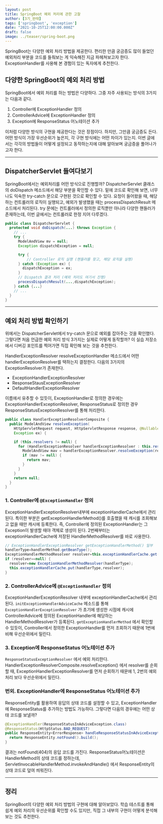 ```yaml
---
layout: post  
title: SpringBoot 예외 처리에 관한 고찰 
author: [3기_완태]
tags: ['springboot', 'exception']
date: "2021-10-25T12:00:00.000Z"
draft: false 
image: ../teaser/spring-boot.png
---
```


SpringBoot는 다양한 예외 처리 방법을 제공한다. 편리한 만큼 궁금증도 많이 들었던 예외처리 부분을 코드를 들춰보는 게 익숙해진 지금 파헤쳐보고자 한다.
ExceptionHandler를 사용해 본 경험이 있는 독자에게 추천한다.

<!-- end -->

## 다양한 SpringBoot의 예외 처리 방법

SpringBoot에서 예외 처리를 하는 방법은 다양하다. 그중 자주 사용되는 방식의 3가지는 다음과 같다.

1. Controller에 ExceptionHandler 정의
2. ControllerAdvice에 ExceptionHandler 정의
3. Exception에 ResponseStatus 어노테이션 추가

이처럼 다양한 방식의 구현을 제공한다는 것은 장점이다. 하지만, 그만큼 궁금증도 든다. 어떤 방식이 가장 우선순위가 높은지, 각 구현 방식에는 어떤 차이가 있는지. 이번 글에서는
각각의 방법들이 어떻게 설정되고 동작하는지에 대해 알아보며 궁금증을 풀어나가고자 한다.

---

## DispatcherServlet 들여다보기

SpringBoot에서는 예외처리를 어떤 방식으로 진행할까? DispatcherServlet 클래스의 doDispatch 메소드에서 해당 부분을 확인할 수 있다. 밑에 코드로
확인해 보면, 너무나도 익숙한 try-catch 문으로 구현된 것으로 확인할 수 있다. 요청이 들어왔을 때, 해당하는 컨트롤러의 로직이 실행되고, 예외가 발생했을 때는
processDispatchResult 메소드에서 처리된다. try 문에는 컨트롤러에서 정의한 로직뿐만 아니라 다양한 핸들러가 존재하는데, 이번 글에서는 컨트롤러로 한정 지어
다루겠다.

```java
public class DispatcherServlet {
  protected void doDispatch(...) throws Exception {
    // ...
    try {
      ModelAndView mv = null;
      Exception dispatchException = null;

      try {
          // Controller 로직 실행 (핸들러를 찾고, 해당 로직을 실행)
      } catch (Exception ex) {
        dispatchException = ex;
      }
      // Dispatch 결과 처리 (예외 처리도 여기서 진행)
      processDispatchResult(...,dispatchException);
    } catch {...}
    // ...
  }
}
```

---


## 예외 처리 방법 확인하기

위에서는 DispatcherServlet에서 try-catch 문으로 예외를 잡아주는 것을 확인했다. 그렇다면 처음 언급한 예외 처리 방식 3가지는 실제로 어떻게 동작할까? 이
실습 저장소에서 디버깅 포인트를 찍어가면 직접 확인해 보는 것을 추천한다.

HandlerExceptionResolver resolveExceptionHandler 메소드에서 어떤 handlerExceptionResolver를 택하는지 결정한다. 다음의
3가지의 ExceptionResolver가 존재한다.

- ExceptionHandlerExceptionResolver
- ResponseStausExceptionResolver
- DefaultHandlerExceptionResolver

이름에서 유추할 수 있듯이, ExceptionHandler로 정의한 경우에는 ExceptionHandlerExceptionResolver, ResponseStatus로 정의한 경우
ResponseStatusExceptionResolver를 통해 처리한다.

```java
public class HandlerExceptionResolverComposite {
  public ModelAndView resolveException(
    HttpServletRequest request, HttpServletResponse response, @Nullable Object handler,
    Exception ex) {

    if (this.resolvers != null) {
      for (HandlerExceptionResolver handlerExceptionResolver : this.resolvers) {
        ModelAndView mav = handlerExceptionResolver.resolveException(request, response, handler, ex);
        if (mav != null) {
          return mav;
        }
      }
    }
    return null;
  }
}
```

### 1. Controller에 `@ExceptionHandler` 정의

ExceptionHandlerExceptionResolver내부에 exceptionHandlerCache에서 관리된다. 특이한 부분은
getExceptionHandlerMethod()를 호출했을 때 캐시를 조회해보고 없을 때만 캐시에 등록한다. 즉, Controller에 정의된 ExceptionHandler는 그
Exception이 발생할 때야 객체로 생성이 된다. 2번째부터는 exceptionHandlerCache에 저장된 HandlerMethodResolver를 바로 사용한다.

```java
// ExceptionHandlerExceptionResolver getExceptionHandlerMethod() 일부
handlerType=handlerMethod.getBeanType();
ExceptionHandlerMethodResolver resolver=this.exceptionHandlerCache.get(handlerType);
if (resolver==null) {
  resolver=new ExceptionHandlerMethodResolver(handlerType);
  this.exceptionHandlerCache.put(handlerType,resolver);
}
```

### 2. ControllerAdvice에 `@ExceptionHandler` 정의

ExceptionHandlerExceptionResolver 내부에 exceptionHandlerCache에서
관리된다. `initExceptionHandlerAdviceCache` 메소드를 통해 `ExceptionHandlerExceptionResolver` 가 초기에 생성한 시점에
캐시에 ControllerAdvice에 정의된 ExceptionHandler에 해당하는 HandlerMethodResolver가
등록된다. `getExceptionHandlerMethod` 에서 확인할 수 있듯이, Controller에서 정의한 ExceptionHandler를 먼저 조회하기 때문에 1번에
비해 우선순위에서 밀린다.

### 3. Exception에 ResponseStatus 어노테이션 추가

`ResponseStatusExceptionResolver` 에서 예외 처리한다. HandlerExceptionResolverComposite.resolveException()
에서 resolver를 순회할 때, ExceptionHandlerExceptionResolver를 먼저 순회하기 때문에 1, 2번의 예외 처리 보다 우선순위에서 밀린다.

### 번외. ExceptionHandler에 ResponseStatus 어노테이션 추가

ResponseEntity를 활용하여 응답의 상태 코드를 설정할 수 있고, ExceptionHandler에 ResponseStatus를 추가하는 방법도 가능하다. 그렇다면 다음의
경우에는 어떤 상태 코드를 보낼까?

```java
@ExceptionHandler(ResponseStatusInAdviceException.class)
@ResponseStatus(HttpStatus.BAD_REQUEST)
public ResponseEntity<ErrorResponse> handleResponseStatusInAdviceException() {
  return ResponseEntity.notFound().build();
}
```

결과는 notFound(404)의 응답 코드를 가진다. ResponseStatus어노테이션은 HandlerMethod의 상태 코드를 정하는데,
ServletInvocableHandlerMethod.invokeAndHandle() 에서 ResponseEntity의 상태 코드로 덮여 씌워진다.

---

## 정리

SpringBoot의 다양한 예외 처리 방법의 구현에 대해 알아보았다. 학습 테스트를 통해 쉽게 예외 처리의 우선순위를 확인할 수도 있지만, 직접 그 내부의 구현이 어떻게 분석해
보는 것도 추천한다.
